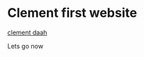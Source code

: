 <!DOCTYPE html>
<html>
<head>
<title> </title>

</head>

<body>

<h1> Clement first website </h1>
<a href="httpp//:clement.com";>clement daah</a>
<p> Lets go now </p>

</body>


</html>
